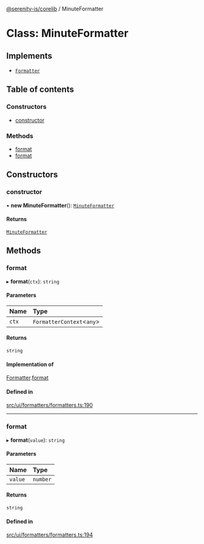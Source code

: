 [@serenity-is/corelib](../README.md) / MinuteFormatter

# Class: MinuteFormatter

## Implements

- [`Formatter`](../interfaces/Formatter.md)

## Table of contents

### Constructors

- [constructor](MinuteFormatter.md#constructor)

### Methods

- [format](MinuteFormatter.md#format)
- [format](MinuteFormatter.md#format-1)

## Constructors

### constructor

• **new MinuteFormatter**(): [`MinuteFormatter`](MinuteFormatter.md)

#### Returns

[`MinuteFormatter`](MinuteFormatter.md)

## Methods

### format

▸ **format**(`ctx`): `string`

#### Parameters

| Name | Type |
| :------ | :------ |
| `ctx` | `FormatterContext`\<`any`\> |

#### Returns

`string`

#### Implementation of

[Formatter](../interfaces/Formatter.md).[format](../interfaces/Formatter.md#format)

#### Defined in

[src/ui/formatters/formatters.ts:190](https://github.com/serenity-is/serenity/blob/master/packages/corelib/src/ui/formatters/formatters.ts#L190)

___

### format

▸ **format**(`value`): `string`

#### Parameters

| Name | Type |
| :------ | :------ |
| `value` | `number` |

#### Returns

`string`

#### Defined in

[src/ui/formatters/formatters.ts:194](https://github.com/serenity-is/serenity/blob/master/packages/corelib/src/ui/formatters/formatters.ts#L194)
